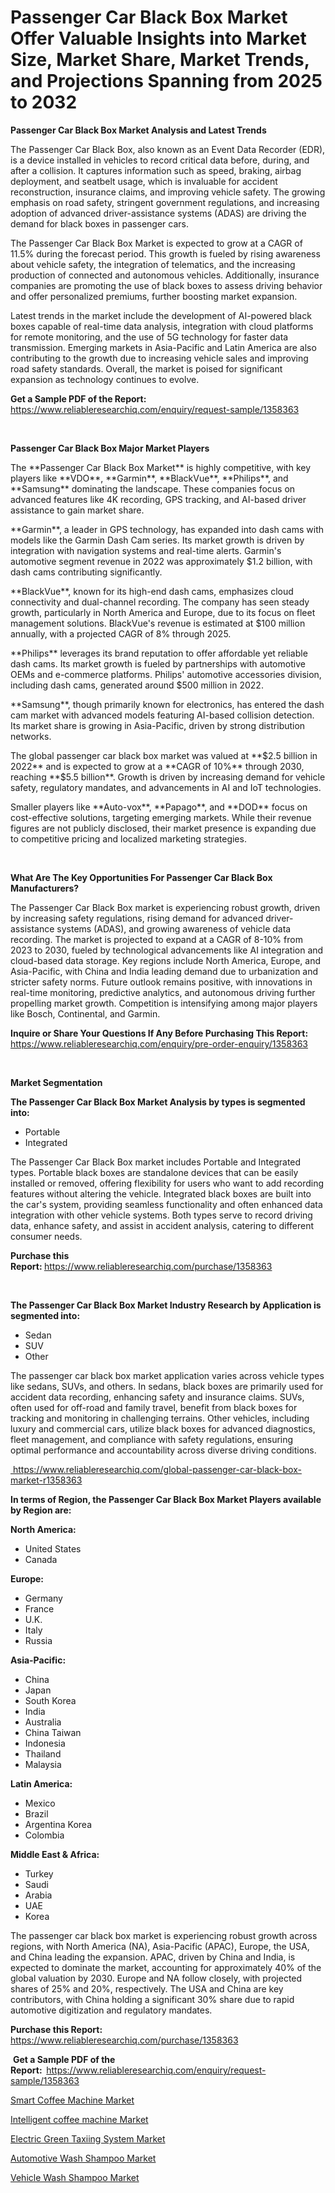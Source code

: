 <p><h1>Passenger Car Black Box Market Offer Valuable Insights into Market Size, Market Share, Market Trends, and Projections Spanning from 2025 to 2032</h1></p><p><strong>Passenger Car Black Box Market Analysis and Latest Trends</strong></p>
<p><p>The Passenger Car Black Box, also known as an Event Data Recorder (EDR), is a device installed in vehicles to record critical data before, during, and after a collision. It captures information such as speed, braking, airbag deployment, and seatbelt usage, which is invaluable for accident reconstruction, insurance claims, and improving vehicle safety. The growing emphasis on road safety, stringent government regulations, and increasing adoption of advanced driver-assistance systems (ADAS) are driving the demand for black boxes in passenger cars.</p><p>The Passenger Car Black Box Market is expected to grow at a CAGR of 11.5% during the forecast period. This growth is fueled by rising awareness about vehicle safety, the integration of telematics, and the increasing production of connected and autonomous vehicles. Additionally, insurance companies are promoting the use of black boxes to assess driving behavior and offer personalized premiums, further boosting market expansion.</p><p>Latest trends in the market include the development of AI-powered black boxes capable of real-time data analysis, integration with cloud platforms for remote monitoring, and the use of 5G technology for faster data transmission. Emerging markets in Asia-Pacific and Latin America are also contributing to the growth due to increasing vehicle sales and improving road safety standards. Overall, the market is poised for significant expansion as technology continues to evolve.</p></p>
<p><strong>Get a Sample PDF of the Report:&nbsp;</strong> <a href="https://www.reliableresearchiq.com/enquiry/request-sample/1358363?utm_campaign=1159&utm_medium=2&utm_source=Github&utm_content=ia&utm_term=23012025&utm_id=passenger-car-black-box">https://www.reliableresearchiq.com/enquiry/request-sample/1358363</a></p>
<p>&nbsp;</p>
<p><strong>Passenger Car Black Box Major Market Players</strong></p>
<p><p>The **Passenger Car Black Box Market** is highly competitive, with key players like **VDO**, **Garmin**, **BlackVue**, **Philips**, and **Samsung** dominating the landscape. These companies focus on advanced features like 4K recording, GPS tracking, and AI-based driver assistance to gain market share.</p><p>**Garmin**, a leader in GPS technology, has expanded into dash cams with models like the Garmin Dash Cam series. Its market growth is driven by integration with navigation systems and real-time alerts. Garmin's automotive segment revenue in 2022 was approximately $1.2 billion, with dash cams contributing significantly.</p><p>**BlackVue**, known for its high-end dash cams, emphasizes cloud connectivity and dual-channel recording. The company has seen steady growth, particularly in North America and Europe, due to its focus on fleet management solutions. BlackVue's revenue is estimated at $100 million annually, with a projected CAGR of 8% through 2025.</p><p>**Philips** leverages its brand reputation to offer affordable yet reliable dash cams. Its market growth is fueled by partnerships with automotive OEMs and e-commerce platforms. Philips' automotive accessories division, including dash cams, generated around $500 million in 2022.</p><p>**Samsung**, though primarily known for electronics, has entered the dash cam market with advanced models featuring AI-based collision detection. Its market share is growing in Asia-Pacific, driven by strong distribution networks.</p><p>The global passenger car black box market was valued at **$2.5 billion in 2022** and is expected to grow at a **CAGR of 10%** through 2030, reaching **$5.5 billion**. Growth is driven by increasing demand for vehicle safety, regulatory mandates, and advancements in AI and IoT technologies.</p><p>Smaller players like **Auto-vox**, **Papago**, and **DOD** focus on cost-effective solutions, targeting emerging markets. While their revenue figures are not publicly disclosed, their market presence is expanding due to competitive pricing and localized marketing strategies.</p></p>
<p>&nbsp;</p>
<p><strong>What Are The Key Opportunities For Passenger Car Black Box Manufacturers?</strong></p>
<p><p>The Passenger Car Black Box market is experiencing robust growth, driven by increasing safety regulations, rising demand for advanced driver-assistance systems (ADAS), and growing awareness of vehicle data recording. The market is projected to expand at a CAGR of 8-10% from 2023 to 2030, fueled by technological advancements like AI integration and cloud-based data storage. Key regions include North America, Europe, and Asia-Pacific, with China and India leading demand due to urbanization and stricter safety norms. Future outlook remains positive, with innovations in real-time monitoring, predictive analytics, and autonomous driving further propelling market growth. Competition is intensifying among major players like Bosch, Continental, and Garmin.</p></p>
<p><strong>Inquire or Share Your Questions If Any Before Purchasing This Report:</strong> <a href="https://www.reliableresearchiq.com/enquiry/pre-order-enquiry/1358363?utm_campaign=1159&utm_medium=2&utm_source=Github&utm_content=ia&utm_term=23012025&utm_id=passenger-car-black-box">https://www.reliableresearchiq.com/enquiry/pre-order-enquiry/1358363</a></p>
<p>&nbsp;</p>
<p><strong>Market Segmentation</strong></p>
<p><strong>The Passenger Car Black Box Market Analysis by types is segmented into:</strong></p>
<p><ul><li>Portable</li><li>Integrated</li></ul></p>
<p><p>The Passenger Car Black Box market includes Portable and Integrated types. Portable black boxes are standalone devices that can be easily installed or removed, offering flexibility for users who want to add recording features without altering the vehicle. Integrated black boxes are built into the car's system, providing seamless functionality and often enhanced data integration with other vehicle systems. Both types serve to record driving data, enhance safety, and assist in accident analysis, catering to different consumer needs.</p></p>
<p><strong>Purchase this Report:&nbsp;</strong><a href="https://www.reliableresearchiq.com/purchase/1358363?utm_campaign=1159&utm_medium=2&utm_source=Github&utm_content=ia&utm_term=23012025&utm_id=passenger-car-black-box">https://www.reliableresearchiq.com/purchase/1358363</a></p>
<p>&nbsp;</p>
<p><strong>The Passenger Car Black Box Market Industry Research by Application is segmented into:</strong></p>
<p><ul><li>Sedan</li><li>SUV</li><li>Other</li></ul></p>
<p><p>The passenger car black box market application varies across vehicle types like sedans, SUVs, and others. In sedans, black boxes are primarily used for accident data recording, enhancing safety and insurance claims. SUVs, often used for off-road and family travel, benefit from black boxes for tracking and monitoring in challenging terrains. Other vehicles, including luxury and commercial cars, utilize black boxes for advanced diagnostics, fleet management, and compliance with safety regulations, ensuring optimal performance and accountability across diverse driving conditions.</p></p>
<p><a href="https://www.reliableresearchiq.com/global-passenger-car-black-box-market-r1358363?utm_campaign=1159&utm_medium=2&utm_source=Github&utm_content=ia&utm_term=23012025&utm_id=passenger-car-black-box">&nbsp;https://www.reliableresearchiq.com/global-passenger-car-black-box-market-r1358363</a></p>
<p><strong>In terms of Region, the Passenger Car Black Box Market Players available by Region are:</strong></p>
<p>
    <p> <strong> North America: </strong>
        <ul>
            <li>United States</li>
            <li>Canada</li>
        </ul>
        </p> 
    <p> <strong> Europe: </strong>
        <ul>
            <li>Germany</li>
            <li>France</li>
            <li>U.K.</li>
            <li>Italy</li>
            <li>Russia</li>
        </ul>
        </p> 
    <p> <strong> Asia-Pacific: </strong>
        <ul>
            <li>China</li>
            <li>Japan</li>
            <li>South Korea</li>
            <li>India</li>
            <li>Australia</li>
            <li>China Taiwan</li>
            <li>Indonesia</li>
            <li>Thailand</li>
            <li>Malaysia</li>
        </ul>
        </p> 
    <p> <strong> Latin America: </strong>
        <ul>
            <li>Mexico</li>
            <li>Brazil</li>
            <li>Argentina Korea</li>
            <li>Colombia</li>
        </ul>
        </p> 
    <p> <strong> Middle East & Africa: </strong>
        <ul>
            <li>Turkey</li>
            <li>Saudi</li>
            <li>Arabia</li>
            <li>UAE</li>
            <li>Korea</li>
        </ul>
    </p>
    </p>
<p><p>The passenger car black box market is experiencing robust growth across regions, with North America (NA), Asia-Pacific (APAC), Europe, the USA, and China leading the expansion. APAC, driven by China and India, is expected to dominate the market, accounting for approximately 40% of the global valuation by 2030. Europe and NA follow closely, with projected shares of 25% and 20%, respectively. The USA and China are key contributors, with China holding a significant 30% share due to rapid automotive digitization and regulatory mandates.</p></p>
<p><strong>Purchase this Report: </strong><a href="https://www.reliableresearchiq.com/purchase/1358363?utm_campaign=1159&utm_medium=2&utm_source=Github&utm_content=ia&utm_term=23012025&utm_id=passenger-car-black-box">https://www.reliableresearchiq.com/purchase/1358363</a></p>
<p>&nbsp;<strong>Get a Sample PDF of the Report:&nbsp;&nbsp;</strong><a href="https://www.reliableresearchiq.com/enquiry/request-sample/1358363?utm_campaign=1159&utm_medium=2&utm_source=Github&utm_content=ia&utm_term=23012025&utm_id=passenger-car-black-box">https://www.reliableresearchiq.com/enquiry/request-sample/1358363</a></p>
<p><strong></strong></p>
<p><p><a href="https://www.linkedin.com/pulse/smart-coffee-machine-market-size-foreign-opportunities-revenue-fo4ze?utm_campaign=1159&utm_medium=2&utm_source=Github&utm_content=ia&utm_term=23012025&utm_id=passenger-car-black-box">Smart Coffee Machine Market</a></p><p><a href="https://www.linkedin.com/pulse/intelligent-coffee-machine-market-trends-drivers-forecasted-9sije?utm_campaign=1159&utm_medium=2&utm_source=Github&utm_content=ia&utm_term=23012025&utm_id=passenger-car-black-box">Intelligent coffee machine Market</a></p><p><a href="https://www.linkedin.com/pulse/global-electric-green-taxiing-system-market-size-2025-2032-ztede?utm_campaign=1159&utm_medium=2&utm_source=Github&utm_content=ia&utm_term=23012025&utm_id=passenger-car-black-box">Electric Green Taxiing System Market</a></p><p><a href="https://github.com/yankimber90yankim/Market-Research-Report-List-1/blob/main/automotive-wash-shampoo-market.md?utm_campaign=1159&utm_medium=2&utm_source=Github&utm_content=ia&utm_term=23012025&utm_id=passenger-car-black-box">Automotive Wash Shampoo Market</a></p><p><a href="https://github.com/lisaeichler20775/Market-Research-Report-List-1/blob/main/vehicle-wash-shampoo-market.md?utm_campaign=1159&utm_medium=2&utm_source=Github&utm_content=ia&utm_term=23012025&utm_id=passenger-car-black-box">Vehicle Wash Shampoo Market</a></p></p>